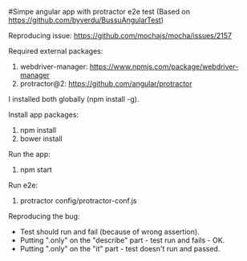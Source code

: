 #Simpe angular app with protractor e2e test
(Based on https://github.com/byverdu/BussuAngularTest)

Reproducing issue: https://github.com/mochajs/mocha/issues/2157

Required external packages:
  1. webdriver-manager: https://www.npmjs.com/package/webdriver-manager
  2. protractor@2: https://github.com/angular/protractor

I installed both globally (npm install -g).

Install app packages:
  1. npm install
  2. bower install

Run the app:
  1. npm start

Run e2e:
  1. protractor config/protractor-conf.js

Reproducing the bug:
- Test should run and fail (because of wrong assertion).
- Putting ".only" on the "describe" part - test run and fails - OK.
- Putting ".only" on the "it" part - test doesn't run and passed.
